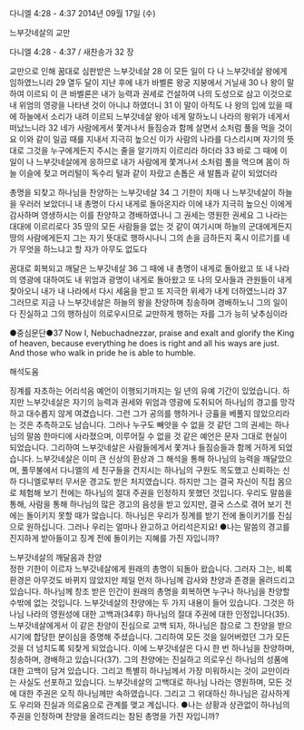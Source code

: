 다니엘 4:28 - 4:37 
2014년 09월 17일 (수)

느부갓네살의 교만



다니엘 4:28 - 4:37 / 새찬송가 32 장


교만으로 인해 꿈대로 심판받은 느부갓네살
28 이 모든 일이 다 나 느부갓네살 왕에게 임하였느니라 29 열두 달이 지난 후에 내가 바벨론 왕궁 지붕에서 거닐새 30 나 왕이 말하여 이르되 이 큰 바벨론은 내가 능력과 권세로 건설하여 나의 도성으로 삼고 이것으로 내 위엄의 영광을 나타낸 것이 아니냐 하였더니 31 이 말이 아직도 나 왕의 입에 있을 때에 하늘에서 소리가 내려 이르되 느부갓네살 왕아 네게 말하노니 나라의 왕위가 네게서 떠났느니라 32 네가 사람에게서 쫓겨나서 들짐승과 함께 살면서 소처럼 풀을 먹을 것이요 이와 같이 일곱 때를 지내서 지극히 높으신 이가 사람의 나라를 다스리시며 자기의 뜻대로 그것을 누구에게든지 주시는 줄을 알기까지 이르리라 하더라 33 바로 그 때에 이 일이 나 느부갓네살에게 응하므로 내가 사람에게 쫓겨나서 소처럼 풀을 먹으며 몸이 하늘 이슬에 젖고 머리털이 독수리 털과 같이 자랐고 손톱은 새 발톱과 같이 되었더라

총명을 되찾고 하나님을 찬양하는 느부갓네살 
34 그 기한이 차매 나 느부갓네살이 하늘을 우러러 보았더니 내 총명이 다시 내게로 돌아온지라 이에 내가 지극히 높으신 이에게 감사하며 영생하시는 이를 찬양하고 경배하였나니 그 권세는 영원한 권세요 그 나라는 대대에 이르리로다 35 땅의 모든 사람들을 없는 것 같이 여기시며 하늘의 군대에게든지 땅의 사람에게든지 그는 자기 뜻대로 행하시나니 그의 손을 금하든지 혹시 이르기를 네가 무엇을 하느냐고 할 자가 아무도 없도다

꿈대로 회복되고 깨달은 느부갓네살
36 그 때에 내 총명이 내게로 돌아왔고 또 내 나라의 영광에 대하여도 내 위엄과 광명이 내게로 돌아왔고 또 나의 모사들과 관원들이 내게 찾아오니 내가 내 나라에서 다시 세움을 받고 또 지극한 위세가 내게 더하였느니라 37 그러므로 지금 나 느부갓네살은 하늘의 왕을 찬양하며 칭송하며 경배하노니 그의 일이 다 진실하고 그의 행하심이 의로우시므로 교만하게 행하는 자를 그가 능히 낮추심이라



●중심문단●37 Now I, Nebuchadnezzar, praise and exalt and glorify the King of heaven, because everything he does is right and all his ways are just. And those who walk in pride he is able to humble.

해석도움





징계를 자초하는 어리석음 
예언이 이행되기까지는 일 년의 유예 기간이 있었습니다. 하지만 느부갓네살은 자기의 능력과 권세와 위엄과 영광에 도취되어 하나님의 경고를 망각하고 대수롭지 않게 여겼습니다. 그런 그가 공의를 행하거나 긍휼을 베풀지 않았으리라는 것은 추측하고도 남습니다. 그러나 누구도 빼앗을 수 없을 것 같던 그의 권세는 하나님의 말씀 한마디에 사라졌으며, 이루어질 수 없을 것 같은 예언은 문자 그대로 현실이 되었습니다. 그리하여 느부갓네살은 사람들에게서 쫓겨나 들짐승들과 함께 거하게 되었습니다. 느부갓네살은 이미 큰 신상의 환상과 그 해석을 통해 하나님의 능력을 깨달았으며, 풀무불에서 다니엘의 세 친구들을 건지시는 하나님의 구원도 목도했고 신뢰하는 신하 다니엘로부터 무서운 경고도 받은 처지였습니다. 하지만 그는 결국 자신이 직접 몸으로 체험해 보기 전에는 하나님의 절대 주권을 인정하지 못했던 것입니다. 우리도 말씀을 통해, 사람을 통해 하나님의 많은 경고의 음성을 받고 있지만, 결국 스스로 겪어 보기 전에는 돌이키지 못할 때가 많습니다. 하나님은 우리가 징계를 받기 전에 돌이키기를 진심으로 원하십니다. 그러나 우리는 얼마나 완고하고 어리석은지요! 
●나는 말씀의 경고를 진지하게 받아들이고 징계 전에 돌이키는 지혜를 가진 자입니까?

느부갓네살의 깨달음과 찬양  
정한 기한이 이르자 느부갓네살에게 원래의 총명이 되돌아 왔습니다. 그러자 그는, 비록 환경은 아무것도 바뀌지 않았지만 제일 먼저 하나님께 감사와 찬양과 존경을 올려드리고 있습니다. 하나님께 창조 받은 인간이 원래의 총명을 회복하면 누구나 하나님을 찬양할 수밖에 없는 것입니다. 느부갓네살의 찬양에는 두 가지 내용이 들어 있습니다. 그것은 하나님 나라의 영원성에 대한 고백과(34후) 하나님의 절대 주권에 대한 인정입니다(35). 느부갓네살에게서 이 같은 찬양이 진심으로 고백 되자, 하나님은 참으로 그 찬양을 받으시기에 합당한 분이심을 증명해 주셨습니다. 그리하여 모든 것을 잃어버렸던 그가 모든 것을 더 넘치도록 되찾게 되었습니다. 이에 느부갓네살은 다시 한 번 하나님을 찬양하며, 칭송하며, 경배하고 있습니다(37). 그의 찬양에는 진실하고 의로우신 하나님의 성품에 대한 고백이 담겨 있습니다. 그리고 특별히 하나님께서 가장 미워하시는 것이 교만이라는 사실도 선포하고 있습니다. 느부갓네살의 고백대로 하나님 나라는 영원하며, 모든 것에 대한 주권은 오직 하나님께만 속하였습니다. 그리고 그 위대하신 하나님은 감사하게도 우리와 진실과 의로움으로 관계를 맺고 계십니다.
●나는 상황과 상관없이 하나님의 주권을 인정하며 찬양을 올려드리는 참된 총명을 가진 자입니까?